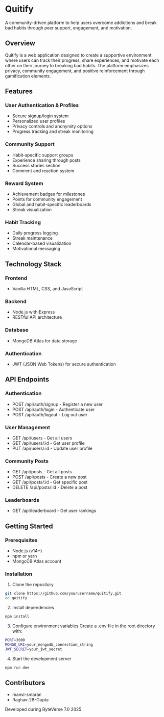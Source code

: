 # Quitify

A community-driven platform to help users overcome addictions and break bad habits through peer support, engagement, and motivation.

## Overview

Quitify is a web application designed to create a supportive environment where users can track their progress, share experiences, and motivate each other on their journey to breaking bad habits. The platform emphasizes privacy, community engagement, and positive reinforcement through gamification elements.

## Features

### User Authentication & Profiles
- Secure signup/login system
- Personalized user profiles
- Privacy controls and anonymity options
- Progress tracking and streak monitoring

### Community Support
- Habit-specific support groups
- Experience sharing through posts
- Success stories section
- Comment and reaction system

### Reward System
- Achievement badges for milestones
- Points for community engagement
- Global and habit-specific leaderboards
- Streak visualization

### Habit Tracking
- Daily progress logging
- Streak maintenance
- Calendar-based visualization
- Motivational messaging

## Technology Stack

### Frontend
- Vanilla HTML, CSS, and JavaScript

### Backend
- Node.js with Express
- RESTful API architecture

### Database
- MongoDB Atlas for data storage

### Authentication
- JWT (JSON Web Tokens) for secure authentication

## API Endpoints

### Authentication
- POST /api/auth/signup - Register a new user
- POST /api/auth/login - Authenticate user
- POST /api/auth/logout - Log out user

### User Management
- GET /api/users - Get all users
- GET /api/users/:id - Get user profile
- PUT /api/users/:id - Update user profile

### Community Posts
- GET /api/posts - Get all posts
- POST /api/posts - Create a new post
- GET /api/posts/:id - Get specific post
- DELETE /api/posts/:id - Delete a post

### Leaderboards
- GET /api/leaderboard - Get user rankings

## Getting Started

### Prerequisites
- Node.js (v14+)
- npm or yarn
- MongoDB Atlas account

### Installation

1. Clone the repository
```bash
git clone https://github.com/yourusername/quitify.git
cd quitify
```

2. Install dependencies
```bash
npm install
```

3. Configure environment variables
Create a .env file in the root directory with:
```bash
PORT=3000
MONGO_URI=your_mongodb_connection_string
JWT_SECRET=your_jwt_secret
```

4. Start the development server
```bash
npm run dev
```

## Contributors

- manvi-smaran
- Raghav-28-Gupta

Developed during ByteVerse 7.0 2025